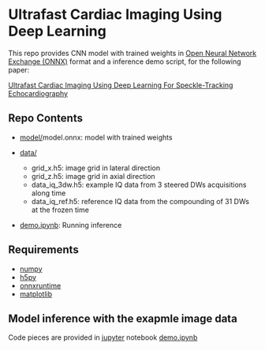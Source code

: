 # Ultrafast Cardiac Imaging Using Deep Learning
This repo provides CNN model with trained weights in [Open Neural Network Exchange (ONNX)](https://onnx.ai) format and a inference demo script, for the following paper:

[Ultrafast Cardiac Imaging Using Deep Learning For Speckle-Tracking Echocardiography](https://arxiv.org/abs/2306.14265)

## Repo Contents

- [model/](model/model.onnx)model.onnx: model with trained weights
- [data/](data)
  - grid_x.h5: image grid in lateral direction
  - grid_z.h5: image grid in axial direction
  - data_iq_3dw.h5: example IQ data from 3 steered DWs acquisitions along time
  - data_iq_ref.h5: reference IQ data from the compounding of 31 DWs at the frozen time

- [demo.ipynb](demo.ipynb): Running inference 


## Requirements
- [numpy](https://pypi.org/project/numpy)
- [h5py](https://pypi.org/project/h5py)
- [onnxruntime](https://pypi.org/project/onnxruntime)
- [matplotlib](https://pypi.org/project/matplotlib)

## Model inference with the exapmle image data
Code pieces are provided in [jupyter](https://jupyter.org) notebook [demo.ipynb](demo.ipynb)

